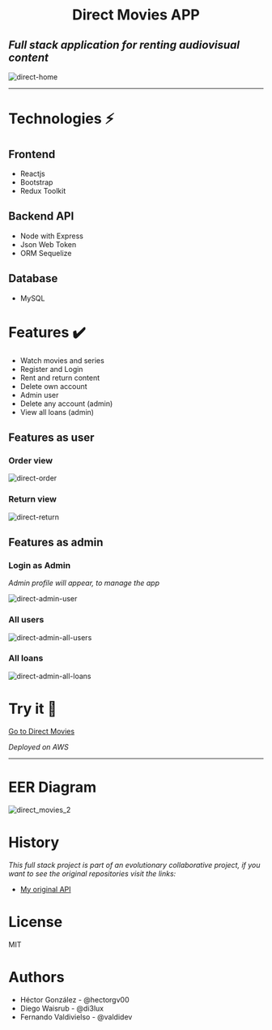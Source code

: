 <h1 style="text-align: center;">Direct Movies APP</h1> 

## _Full stack application for renting audiovisual content_

![direct-home](https://user-images.githubusercontent.com/96445737/206133855-e3ea7188-497c-407f-8c9e-9ac6bf3f2e21.png)
***
# Technologies ⚡
## Frontend
- Reactjs
- Bootstrap
- Redux Toolkit
## Backend API
- Node with Express
- Json Web Token
- ORM Sequelize
## Database
- MySQL


# Features ✔️

- Watch movies and series
- Register and Login
- Rent and return content
- Delete own account
- Admin user
- Delete any account (admin)
- View all loans (admin)

## Features as user

### Order view
![direct-order](https://user-images.githubusercontent.com/96445737/206143617-87e3d3ad-bb6b-448c-aea8-50796aa33822.png)
### Return view
![direct-return](https://user-images.githubusercontent.com/96445737/206143809-35433a89-b223-40fe-bd20-a721a28ff65e.png)

## Features as admin
### Login as Admin
_Admin profile will appear, to manage the app_

![direct-admin-user](https://user-images.githubusercontent.com/96445737/206144073-3b339224-ba04-40ce-b68b-51c195d5b596.png)

### All users

![direct-admin-all-users](https://user-images.githubusercontent.com/96445737/206150951-5c6904bb-30e8-4095-a363-9fb3c607f8ca.png)

### All loans

![direct-admin-all-loans](https://user-images.githubusercontent.com/96445737/206150927-39d318f1-6075-4389-8a76-1cc5a7316e6e.png)

# Try it 🚀 


[Go to Direct Movies](https://deploy.d33ck4kzol9rq3.amplifyapp.com/)

_Deployed on AWS_
***

# EER Diagram
![direct_movies_2](https://user-images.githubusercontent.com/96445737/206137482-a6fa3b24-37d3-4df0-82f2-934ab1089a3b.png)

# History
_This full stack project is part of an evolutionary collaborative project, if you want to see the original repositories visit the links:_
- [My original API](https://github.com/valdidev/rental-movies)


# License

MIT


# Authors
- Héctor González - @hectorgv00
- Diego Waisrub - @di3lux
- Fernando Valdivielso - @valdidev
